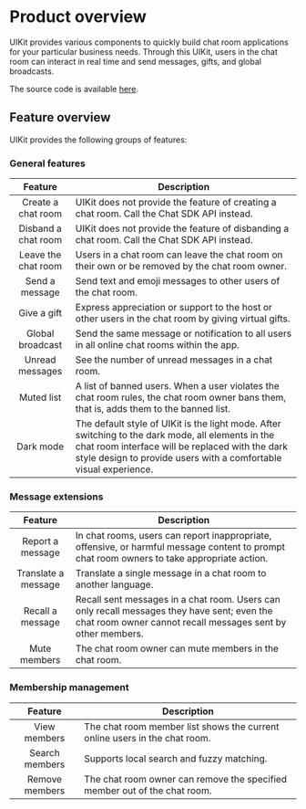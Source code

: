 # Product overview

UIKit provides various components to quickly build chat room applications for your particular business needs. Through this UIKit, users in the chat room can interact in real time and send messages, gifts, and global broadcasts.

The source code is available [here](https://github.com/AgoraIO-Usecase/AgoraChat-UIKit-Chatroom-android).

## Feature overview

UIKit provides the following groups of features:

### General features

| Feature | Description |
|:---:|---|
| Create a chat room | UIKit does not provide the feature of creating a chat room. Call the Chat SDK API instead. |
| Disband a chat room | UIKit does not provide the feature of disbanding a chat room. Call the Chat SDK API instead. |
| Leave the chat room | Users in a chat room can leave the chat room on their own or be removed by the chat room owner. |
| Send a message | Send text and emoji messages to other users of the chat room. |
| Give a gift | Express appreciation or support to the host or other users in the chat room by giving virtual gifts. |
| Global broadcast | Send the same message or notification to all users in all online chat rooms within the app. |
| Unread messages | See the number of unread messages in a chat room. |
| Muted list | A list of banned users. When a user violates the chat room rules, the chat room owner bans them, that is, adds them to the banned list. |
| Dark mode | The default style of UIKit is the light mode. After switching to the dark mode, all elements in the chat room interface will be replaced with the dark style design to provide users with a comfortable visual experience. |

### Message extensions

| Feature | Description |
|:---:|---|
| Report a message | In chat rooms, users can report inappropriate, offensive, or harmful message content to prompt chat room owners to take appropriate action. |
| Translate a message| Translate a single message in a chat room to another language. |
| Recall a message | Recall sent messages in a chat room. Users can only recall messages they have sent; even the chat room owner cannot recall messages sent by other members. |
| Mute members | The chat room owner can mute members in the chat room. |

### Membership management

| Feature | Description |
|:---:|---|
| View members | The chat room member list shows the current online users in the chat room. |
| Search members | Supports local search and fuzzy matching. |
| Remove members | The chat room owner can remove the specified member out of the chat room. |